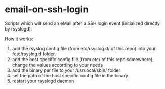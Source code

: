 # email-on-ssh-login
Scripts which will send an eMail after a SSH login event (initialized directly by rsyslogd).

How it works:
1. add the rsyslog config file (from etc/rsyslog.d/ of this repo) into your /etc/rsyslog.d folder.
2. add the host specific config file (from etc/ of this repo somewhere), change the values according to your needs
3. add the binary per file to your /usr/local/sbin/ folder
4. set the path of the host specific config file in the binary
5. restart your rsyslogd daemon